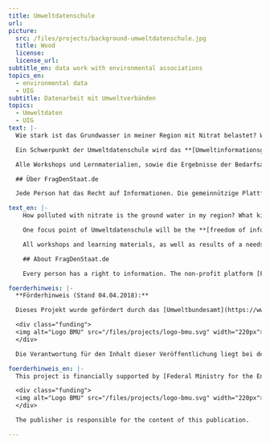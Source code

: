 ```yaml
---
title: Umweltdatenschule
url:
picture:
  src: /files/projects/background-umweltdatenschule.jpg
  title: Wood
  license:
  license_url:
subtitle_en: data work with environmental associations
topics_en:
  - environmental data
  - UIG
subtitle: Datenarbeit mit Umweltverbänden
topics:
  - Umweltdaten
  - UIG
text: |-
  Wie stark ist das Grundwasser in meiner Region mit Nitrat belastet? Welche Insektenarten sind in Deutschland am stärksten vom Aussterben bedroht? Und gibt es offene Daten über die Müllverwertung in meiner Stadt? Mit der **Umweltdatenschule** starten wir zusammen mit [FragDenStaat.de](https://fragdenstaat.de) ein neues Projekt rund ums Thema Umweltdaten: Wir tauchen gemeinsam mit Organisationen, Verbänden und Initiativen aus dem Umweltbereich tiefer in die Welt der Daten ein, vermitteln Datenkompetenzen und probieren neue digitale Methoden aus.

  Ein Schwerpunkt der Umweltdatenschule wird das **[Umweltinformationsgesetz (UIG)](https://www.bmu.de/themen/bildung-beteiligung/umweltinformation/umweltinformationsgesetz/)** sein. Danach hat jede Person das Recht auf freien Zugang zu Umweltinformationen bei informationspflichtigen Stellen wie Behörden oder der Regierung. Umweltinformationen können Daten über Luft, Wasser, Boden, Energie oder Strahlung sein, als auch Pläne und Programme, die sich auf die Umwelt auswirken. Gemeinsam mit einer Umweltorganisation wollen wir in den kommenden Monaten eine Kampagne starten, wo wir mit Hilfe des UIG Umweltinformationen befreien. Diese Daten wollen wir in einem weiteren Schritt dazu nutzen, ein datengetriebenes Projekt umzusetzen und die Informationen auf diese Weise allen Interessierten nutzbar und frei zugänglich zu machen.

  Alle Workshops und Lernmaterialien, sowie die Ergebnisse der Bedarfsanalyse und das entstandene Datenprojekt werden dokumentiert und unter einer freien Lizenz kostenfrei online zur Verfügung gestellt.

  ## Über FragDenStaat.de

  Jede Person hat das Recht auf Informationen. Die gemeinnützige Plattform [FragDenStaat.de](https://fragdenstaat.de) unterstützt Bürger*innen bei dem Zugriff auf staatliche Dokumente und Akten mittels Anfragen nach dem Informationsfreiheitsgesetz (IFG) an Behörden und die Regierung. Das Portal dient mit über 100.000 öffentlich einsehbaren [Anfragen](https://fragdenstaat.de/anfragen/) als Wissenspeicher amtlicher Informationen. FragdenStaat.de ist ein Projekt des [Open Knowledge Foundation Deutschland e.V.](https://okfn.de).

text_en: |-
    How polluted with nitrate is the ground water in my region? What kinds of insects are most prone to extinction in Germany? Is there open data about garbage processing in my city? We're launching our new project **Umweltdatenschule** together with [FragDenStaat.de](https://fragdenstaat.de), all around the topic of environmental data: Together with organizations, associations and initiatives, we dive deeper into the world of data, convey data competencies and try out new digital methods.

    One focus point of Umweltdatenschule will be the **[freedom of information act for environmental information (UIG)](https://www.bmu.de/themen/bildung-beteiligung/umweltinformation/umweltinformationsgesetz/)**. According to it very person has the right to freely access environmental information at positions with duty to inform such as administrations and governmments. Environmental information could be data about air, water, soil, energy or radiation, as well as plans and programs that influence the environment. We want to start a campaign in the coming months together with an environmental organization where we free data with the help of the UIG. In the next step we want to use that data to work on a data-driven, digital project to make the information usable and accessible to everyone who is interested in it.

    All workshops and learning materials, as well as results of a needs assessment and the data-driven project will be documented and released online under open licences and free of charge.

    ## About FragDenStaat.de

    Every person has a right to information. The non-profit platform [FragDenStaat.de](https://fragdenstaat.de) supports citizens in accessing governmental documents and files from authorities through requests according to the freedom of information act (IFG). The platform also serves as a knowledge archive with over 100.000 stored and publicly accessible [requests](https://fragdenstaat.de/anfragen/) of official documents. FragDenStaat is a project by the [Open Knowledge Foundation Deutschland e.V.](https://okfn.de)

foerderhinweis: |-
  **Förderhinweis (Stand 04.04.2018):**

  Dieses Projekt wurde gefördert durch das [Umweltbundesamt](https://www.umweltbundesamt.de/) und das [Bundesministerium für Umwelt, Naturschutz und nukleare Sicherheit](https://www.bmu.de/). Die Mittelbereitstellung erfolgt auf Beschluss des Deutschen Bundestages.

  <div class="funding">
  <img alt="Logo BMU" src="/files/projects/logo-bmu.svg" width="220px"><img alt="Logo UBA" src="/files/projects/logo-uba.jpg" width="170px">
  </div>

  Die Verantwortung für den Inhalt dieser Veröffentlichung liegt bei den Autorinnen und Autoren.

foerderhinweis_en: |-
  This project is financially supported by [Federal Ministry for the Environment, Nature Conservation and Nuclear Safety](https://www.bmu.de/) (BMU).

  <div class="funding">
  <img alt="Logo BMU" src="/files/projects/logo-bmu.svg" width="220px"><img alt="Logo UBA" src="/files/projects/logo-uba.jpg" width="170px">
  </div>

  The publisher is responsible for the content of this publication.

---
```

